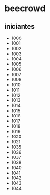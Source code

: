 # beecrowd
## iniciantes
- 1000
- 1001
- 1002
- 1003
- 1004
- 1005
- 1006
- 1007
- 1008
- 1010
- 1011
- 1012
- 1013
- 1014
- 1015
- 1016
- 1017
- 1018
- 1019
- 1020
- 1021
- 1035
- 1036
- 1037
- 1038
- 1040
- 1041
- 1042
- 1043
- 1044
